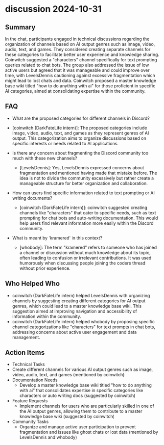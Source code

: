 # discussion 2024-10-31

## Summary
 In the chat, participants engaged in technical discussions regarding the organization of channels based on AI output genres such as image, video, audio, text, and games. They considered creating separate channels for these categories to facilitate better user experience and knowledge sharing. Coinwitch suggested a "characters" channel specifically for text prompting queries related to chat bots. The group also addressed the issue of low active users but agreed that it was manageable and could improve over time, with LevelsDennis cautioning against excessive fragmentation which might lead to lost chats and data. Coinwitch proposed a master knowledge base wiki titled "how to do anything with ai" for those proficient in specific AI categories, aimed at consolidating expertise within the community.

## FAQ
 - What are the proposed categories for different channels in Discord?
  - [coinwitch (DarkFateLife intern)]: The proposed categories include image, video, audio, text, and games as they represent genres of AI output. This categorization aims to organize discussions based on specific interests or needs related to AI applications.

- Is there any concern about fragmenting the Discord community too much with these new channels?
  - [LevelsDennis]: Yes, LevelsDennis expressed concerns about fragmentation and mentioned having made that mistake before. The idea is not to divide the community excessively but rather create a manageable structure for better organization and collaboration.

- How can users find specific information related to text prompting or AI writing documents?
  - [coinwitch (DarkFateLife intern)]: coinwitch suggested creating channels like "characters" that cater to specific needs, such as text prompting for chat bots and auto-writing documentation. This would help users find relevant information more easily within the Discord community.

- What is meant by 'kramered' in this context?
  - [whobody]: The term "kramered" refers to someone who has joined a channel or discussion without much knowledge about its topic, often leading to confusion or irrelevant contributions. It was used humorously when discussing people joining the coders thread without prior experience.

## Who Helped Who
 - coinwitch (DarkFateLife intern) helped LevelsDennis with organizing channels by suggesting creating different categories for AI output genres, which could lead to a master knowledge base wiki. This suggestion aimed at improving navigation and accessibility of information within the community.
- coinwitch (DarkFateLife intern) helped whobody by proposing specific channel categorizations like "characters" for text prompts in chat bots, addressing concerns about active user engagement and data management.

## Action Items
 - Technical Tasks
  - Create different channels for various AI output genres such as image, video, audio, text, and games (mentioned by coinwitch)
- Documentation Needs
  - Develop a master knowledge base wiki titled "how to do anything with ai" that consolidates expertise in specific categories like characters or auto writing docs (suggested by coinwitch)
- Feature Requests
  - Implement channels for users who are particularly skilled in one of the AI output genres, allowing them to contribute to a master knowledge base wiki (suggested by coinwitch)
- Community Tasks
  - Organize and manage active user participation to prevent fragmentation and issues like ghost chats or lost data (mentioned by LevelsDennis and whobody)

